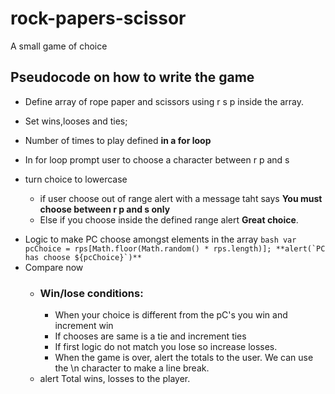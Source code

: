 # rock-papers-scissor
A small game of choice

## Pseudocode on how to write the game

- Define array of rope paper and scissors using r s p inside the array.

- Set wins,looses and ties;

- Number of times to play defined **in a for loop**
 * In for loop prompt user to choose a character between r p and s
  
 * turn choice to lowercase
    - if user choose out of range alert with a message taht says **You must choose between r p and s only**
    - Else if you choose inside the defined range  alert **Great choice**.
 
- Logic to make PC choose amongst elements in the array
   ``bash var pcChoice = rps[Math.floor(Math.random() * rps.length)];
   **alert(`PC has choose ${pcChoice}`)**
   ``
- Compare now
     * ### Win/lose conditions:
       * When your choice is different from the pC's you win and increment win
       * If chooses are same is a tie and increment ties
       * If first logic do not match you lose so increase losses.
       - When the game is over, alert the totals to the user. We can use the \n character to make a line break.
    * alert Total wins, losses to the player.



